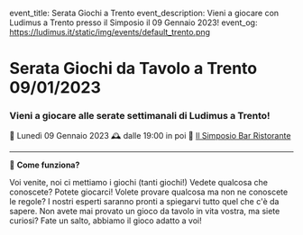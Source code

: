 event_title: Serata Giochi a Trento
event_description: Vieni a giocare con Ludimus a Trento presso il Simposio il 09 Gennaio 2023!
event_og: https://ludimus.it/static/img/events/default_trento.png

# Serata Giochi da Tavolo a Trento 09/01/2023

### Vieni a giocare alle serate settimanali di Ludimus a Trento!

📅 Lunedì 09 Gennaio 2023
🕰 dalle 19:00 in poi
📍 [Il Simposio Bar Ristorante](https://g.page/ilsimposiotrento?share)

---

🎲 **Come funziona?**

Voi venite, noi ci mettiamo i giochi (tanti giochi!)
Vedete qualcosa che conoscete? Potete giocarci!
Volete provare qualcosa ma non ne conoscete le regole? I nostri esperti saranno pronti a spiegarvi tutto quel che c'è da sapere.
Non avete mai provato un gioco da tavolo in vita vostra, ma siete curiosi? Fate un salto, abbiamo il gioco adatto a voi!